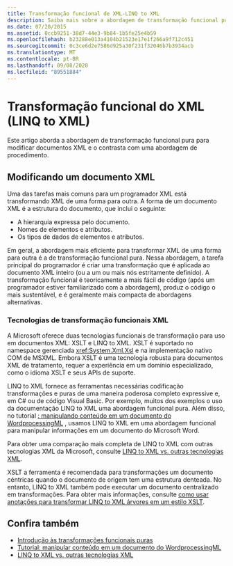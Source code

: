 ```yaml
---
title: Transformação funcional de XML-LINQ to XML
description: Saiba mais sobre a abordagem de transformação funcional pura para modificar documentos XML e como ele difere de uma abordagem de procedimento.
ms.date: 07/20/2015
ms.assetid: 0ccb9251-38d7-44e3-9b84-1b5fe25e4b59
ms.openlocfilehash: b23288e013a4104b21523e17e1f266a9f712c451
ms.sourcegitcommit: 0c3ce6d2e7586d925a30f231f32046b7b3934acb
ms.translationtype: MT
ms.contentlocale: pt-BR
ms.lasthandoff: 09/08/2020
ms.locfileid: "89551884"
---
```

# <a name="functional-transformation-of-xml-linq-to-xml"></a>Transformação funcional do XML (LINQ to XML)

Este artigo aborda a abordagem de transformação funcional pura para modificar documentos XML e o contrasta com uma abordagem de procedimento.

## <a name="modifying-an-xml-document"></a>Modificando um documento XML

Uma das tarefas mais comuns para um programador XML está transformando XML de uma forma para outra. A forma de um documento XML é a estrutura do documento, que inclui o seguinte:

- A hierarquia expressa pelo documento.
- Nomes de elementos e atributos.
- Os tipos de dados de elementos e atributos.

Em geral, a abordagem mais eficiente para transformar XML de uma forma para outra é a de transformação funcional pura. Nessa abordagem, a tarefa principal do programador é criar uma transformação que é aplicada ao documento XML inteiro (ou a um ou mais nós estritamente definido). A transformação funcional é teoricamente a mais fácil de código (após um programador estiver familiarizado com a abordagem), produz o código o mais sustentável, e é geralmente mais compacta de abordagens alternativas.

### <a name="xml-functional-transformational-technologies"></a>Tecnologias de transformação funcionais XML

A Microsoft oferece duas tecnologias funcionais de transformação para uso em documentos XML: XSLT e LINQ to XML. XSLT é suportado no namespace gerenciada <xref:System.Xml.Xsl> e na implementação nativo COM de MSXML. Embora XSLT é uma tecnologia robusta para documentos XML de tratamento, requer a experiência em um domínio especializado, como o idioma XSLT e seus APIs de suporte.

LINQ to XML fornece as ferramentas necessárias codificação transformações e puras de uma maneira poderosa completo expressive e, em C# ou de código Visual Basic. Por exemplo, muitos dos exemplos o uso da documentação LINQ to XML uma abordagem funcional pura. Além disso, no tutorial [: manipulando conteúdo em um documento do WordprocessingML](xml-shape-wordprocessingml-documents.md) , usamos LINQ to XML em uma abordagem funcional para manipular informações em um documento do Microsoft Word.

Para obter uma comparação mais completa de LINQ to XML com outras tecnologias XML da Microsoft, consulte [LINQ to XML vs. outras tecnologias XML](linq-xml-vs-xml-technologies.md).

XSLT a ferramenta é recomendada para transformações um documento céntricas quando o documento de origem tem uma estrutura denteada. No entanto, LINQ to XML também pode executar um documento centralizado em transformações. Para obter mais informações, consulte [como usar anotações para transformar LINQ to XML árvores em um estilo XSLT](use-annotations-transform-linq-xml-trees-xslt-style.md).

## <a name="see-also"></a>Confira também

- [Introdução às transformações funcionais puras](introduction-pure-functional-transformations.md)
- [Tutorial: manipular conteúdo em um documento do WordprocessingML](xml-shape-wordprocessingml-documents.md)
- [LINQ to XML vs. outras tecnologias XML](linq-xml-vs-xml-technologies.md)
